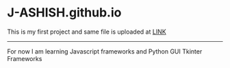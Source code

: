 <h1>J-ASHISH.github.io</h1>

<!--
**j-ashish/j-ashish** is a ✨ _special_ ✨ repository because its `README.md` (this file) appears on your GitHub profile.

Here are some ideas to get you started:

- 🔭 I’m currently working on ...
- 🌱 I’m currently learning ...
- 👯 I’m looking to collaborate on ...
- 🤔 I’m looking for help with ...
- 💬 Ask me about ...
- 📫 How to reach me: ...
- 😄 Pronouns: ...
- ⚡ Fun fact: ...
-->
<p>This is my first project and same file is uploaded at <a href="ashishjain.rf.gd">LINK</a> </p>
<hr>
<p> For now I am learning Javascript frameworks and Python GUI Tkinter Frameworks</p>

